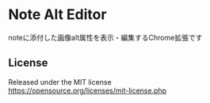 # Note Alt Editor

noteに添付した画像alt属性を表示・編集するChrome拡張です

## License

Released under the MIT license  
https://opensource.org/licenses/mit-license.php

